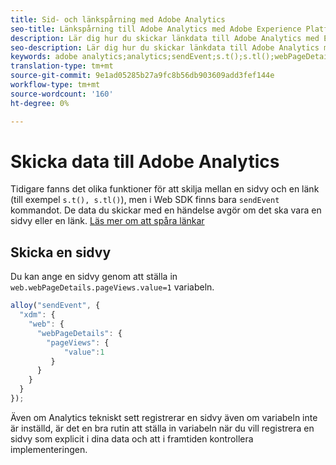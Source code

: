 ```yaml
---
title: Sid- och länkspårning med Adobe Analytics
seo-title: Länkspårning till Adobe Analytics med Adobe Experience Platform Web SDK
description: Lär dig hur du skickar länkdata till Adobe Analytics med Experience Platform Web SDK
seo-description: Lär dig hur du skickar länkdata till Adobe Analytics med Experience Platform Web SDK
keywords: adobe analytics;analytics;sendEvent;s.t();s.tl();webPageDetails;pageViews;webInteraction;web Interaction;page views;link tracking;links;track links;clickCollection;click collection;
translation-type: tm+mt
source-git-commit: 9e1ad05285b27a9fc8b56db903609add3fef144e
workflow-type: tm+mt
source-wordcount: '160'
ht-degree: 0%

---
```



# Skicka data till Adobe Analytics

Tidigare fanns det olika funktioner för att skilja mellan en sidvy och en länk (till exempel `s.t(), s.tl()`), men i Web SDK finns bara `sendEvent` kommandot. De data du skickar med en händelse avgör om det ska vara en sidvy eller en länk. [Läs mer om att spåra länkar](../track-links.md)

## Skicka en sidvy

Du kan ange en sidvy genom att ställa in `web.webPageDetails.pageViews.value=1` variabeln.

```javascript
alloy("sendEvent", {
  "xdm": {
    "web": {
      "webPageDetails": {
        "pageViews": {
            "value":1
         }
      }
    }
  }
});
```

Även om Analytics tekniskt sett registrerar en sidvy även om variabeln inte är inställd, är det en bra rutin att ställa in variabeln när du vill registrera en sidvy som explicit i dina data och att i framtiden kontrollera implementeringen.
